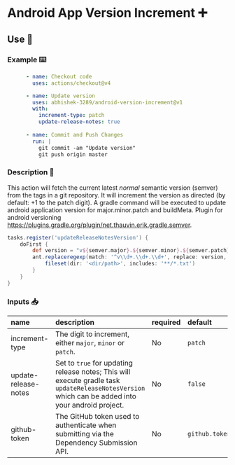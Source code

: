 # Android App Version Increment ➕

## Use 📄

### Example ⌨️

```yaml
      - name: Checkout code
        uses: actions/checkout@v4

      - name: Update version
        uses: abhishek-3289/android-version-increment@v1
        with:
          increment-type: patch
          update-release-notes: true
          
      - name: Commit and Push Changes
        run: |
          git commit -am "Update version"
          git push origin master
```


### Description 🔖

This action will fetch the current latest _normal_ semantic version (semver) from the tags in
a git repository.  It will increment the version as directed (by default: +1 to
the patch digit). A gradle command will be executed to update android application version for major.minor.patch and buildMeta. 
Plugin for android versioning https://plugins.gradle.org/plugin/net.thauvin.erik.gradle.semver.

```groovy
tasks.register('updateReleaseNotesVersion') {
    doFirst {
        def version = "v${semver.major}.${semver.minor}.${semver.patch}"
        ant.replaceregexp(match: '^v\\d+.\\d+.\\d+', replace: version, flags: 's', byline: false) {
            fileset(dir: '<dir/path>', includes: '**/*.txt')
        }
    }
}
```

### Inputs 📥

| name                    | description                                                                                                                                       | required | default  |
|:------------------------|:--------------------------------------------------------------------------------------------------------------------------------------------------| :---     | :---     |
| increment-type          | The digit to increment, either `major`, `minor` or `patch`.                                                                                       | No       | `patch` |
| update-release-notes    | Set to `true` for updating release notes; This will execute gradle task `updateReleaseNotesVersion` which can be added into your android project. | No       | `false`  |
| github-token            | The GitHub token used to authenticate when submitting via the Dependency Submission API.                                                          | No       | `github.token`  |

